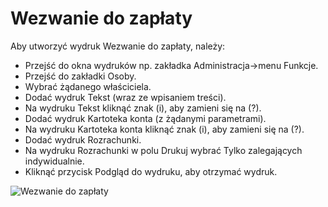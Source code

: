 # Wezwanie do zapłaty

Aby utworzyć wydruk Wezwanie do zapłaty, należy:

- Przejść do okna wydruków np. zakładka Administracja->menu Funkcje.
- Przejść do zakładki Osoby.
- Wybrać żądanego właściciela.
- Dodać wydruk Tekst (wraz ze wpisaniem treści).
- Na wydruku Tekst kliknąć znak (i), aby zamieni się na (?).
- Dodać wydruk Kartoteka konta (z żądanymi parametrami).
- Na wydruku Kartoteka konta kliknąć znak (i), aby zamieni się na (?).
- Dodać wydruk Rozrachunki.
- Na wydruku Rozrachunki w polu Drukuj wybrać Tylko zalegających indywidualnie.
- Kliknąć przycisk Podgląd do wydruku, aby otrzymać wydruk.

![Wezwanie do zapłaty](wezwaniedozaplaty.gif)